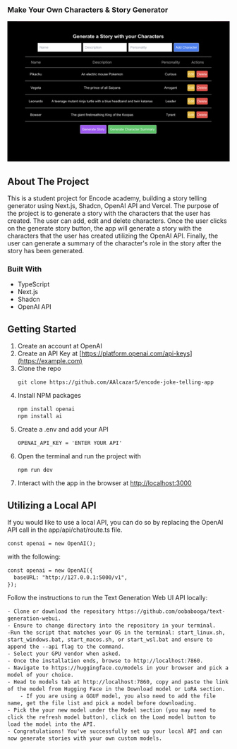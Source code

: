 
### Make Your Own Characters & Story Generator ###

![alt text](app-home-screen.png)

## About The Project
This is a student project for Encode academy, building a story telling generator using Next.js, Shadcn, OpenAI API and Vercel. The purpose of the project is to generate a story with the characters that the user has created. The user can add, edit and delete characters. Once the user clicks on the generate story button, the app will generate a story with the characters that the user has created utilizing the OpenAI API. Finally, the user can generate a summary of the character's role in the story after the story has been generated.


### Built With
- TypeScript
- Next.js
- Shadcn
- OpenAI API

## Getting Started
1. Create an account at OpenAI
2. Create an API Key at [https://platform.openai.com/api-keys](https://example.com)
3. Clone the repo
   ```
   git clone https://github.com/AAlcazar5/encode-joke-telling-app
   ```
4. Install NPM packages
   ```
   npm install openai
   npm install ai
   ```
5. Create a .env and add your API
   ```
   OPENAI_API_KEY = 'ENTER YOUR API'
   ```
6. Open the terminal and run the project with 
   ```
   npm run dev
   ```
7. Interact with the app in the browser at [http://localhost:3000](http://localhost:3000)

## Utilizing a Local API

If you would like to use a local API, you can do so by replacing the OpenAI API call in the app/api/chat/route.ts file. 

```
const openai = new OpenAI();
```
with the following:

```
const openai = new OpenAI({
  baseURL: "http://127.0.0.1:5000/v1",
});
```

Follow the instructions to run the Text Generation Web UI API locally: 

    - Clone or download the repository https://github.com/oobabooga/text-generation-webui.
    - Ensure to change directory into the repository in your terminal.
    -Run the script that matches your OS in the terminal: start_linux.sh, start_windows.bat, start_macos.sh, or start_wsl.bat and ensure to append the --api flag to the command.
    - Select your GPU vendor when asked.
    - Once the installation ends, browse to http://localhost:7860.
    - Navigate to https://huggingface.co/models in your browser and pick a model of your choice.
    - Head to models tab at http://localhost:7860, copy and paste the link of the model from Hugging Face in the Download model or LoRA section. 
        - If you are using a GGUF model, you also need to add the file name, get the file list and pick a model before downloading.
    - Pick the your new model under the Model section (you may need to click the refresh model button), click on the Load model button to load the model into the API.
    - Congratulations! You've successfully set up your local API and can now generate stories with your own custom models.



